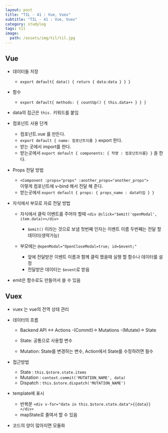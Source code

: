 ```yaml
---
layout: post
title: "TIL - 41 : Vue, Vuex"
subtitle: "TIL - 41 : Vue, Vuex"
category: studylog
tags: til
image:
  path: /assets/img/til/til.jpg
---
```


<!-- more -->

## Vue  

* 데이터들 저장  
  * `export default{ data() { return { data:data } } }`  

* 함수  
  * `export default{ methods: { countUp() { this.data++ } } }`  

* data의 접근은 `this.` 키워드를 붙임  

* 컴포넌트 사용 단계  
  * 컴포넌트.vue 를 만든다.  
  * `export default { name: 컴포넌트이름 }` export 한다.  
  * 받는 곳에서 import를 한다.  
  * 받는곳에서 `export default { components: { 작명 : 컴포넌트이름} }` 을 한다.  

* Props 전달 방법  
  * `<Component :props="props" :another_props="another_props">`  
  이렇게 컴포넌트에 v-bind 해서 전달 해 준다.  
  * 받는곳에서 `export default { props: { props_name : data타입 } }`  

* 자식에서 부모로 자료 전달 방법  
  * 자식에서 클릭 이벤트를 주어야 할때 `<div @click="$emit('openModal', item.data)></div>`  
    * `$emit()` 이라는 것으로 보냄 첫번째 인자는 이벤트 이름 두번째는 전달 할 데이터(생략가능)  

  * 부모에는 `@openModal="OpenCloseModal=true; id=$event;"`  
    * 앞에 전달받은 이벤트 이름과 함께 클릭 했을때 실행 할 함수나 데이터를 설정  
    * 전달받은 데이터는 `$event`로 받음  

* emit은 함수로도 만들어서 쓸 수 있음  

## Vuex  

* vuex 는 vue의 전역 상태 관리  

* 데이터의 흐름  
  * Backend API <-> Actions -(Commit)-> Mutations -(Mutate)-> State  

  * State: 공통으로 사용할 변수  
  * Mutation: State를 변경하는 변수, Action에서 State를 수정하려면 필수  

* 접근방법  
  * State : `this.$store.state.items`  
  * Mutation : `context.commit('MUTATION_NAME', data)`
  * Dispatch : `this.$store.dispatch('MUTATION_NAME')`

* template에 표시  
  * 반복문 `<div v-for="data in this.$store.state.data">{{data}}</div>`  
  * mapState로 줄여서 할 수 있음  

* 코드의 양이 많아지면 모듈화  